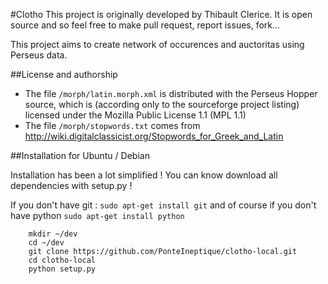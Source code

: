 #Clotho
This project is originally developed by Thibault Clerice. It is open source and so feel free to make pull request, report issues, fork...

This project aims to create network of occurences and auctoritas using Perseus data. 

##License and authorship
- The file `/morph/latin.morph.xml` is distributed with the Perseus Hopper source, which is (according only to the sourceforge project listing) licensed under the Mozilla Public License 1.1 (MPL 1.1)
- The file `/morph/stopwords.txt` comes from http://wiki.digitalclassicist.org/Stopwords_for_Greek_and_Latin

##Installation for Ubuntu / Debian 

Installation has been a lot simplified ! You can know download all dependencies with setup.py !

If you don't have git : `sudo apt-get install git` and of course if you don't have python `sudo apt-get install python`

```
	mkdir ~/dev
	cd ~/dev
	git clone https://github.com/PonteIneptique/clotho-local.git
	cd clotho-local
	python setup.py
```